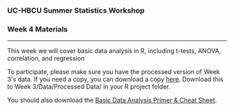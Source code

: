 
### UC-HBCU Summer Statistics Workshop

### Week 4 Materials

------------------------------------------------------------------------

This week we will cover basic data analysis in R, including t-tests, ANOVA, correlation, and regression

To participate, please make sure you have the processed version of Week 3's data. If you need a copy, you can download a copy [here](https://github.com/dconroybeam/SummerStats2023/blob/main/Week%204/Week%203%20Data%20PROCESSED.csv).
Download this to Week 3/Data/Processed Data/ in your R project folder.

You should also download the [Basic Data Analysis Primer & Cheat Sheet](https://github.com/dconroybeam/SummerStats2023/blob/main/Week%204/Data-Analysis-Primer.pdf).
